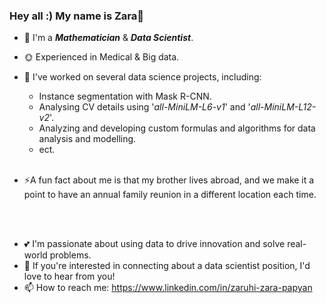 ### Hey all :) My name is Zara👋


- 🌱 I'm a **_Mathematician_** & **_Data Scientist_**.
- 🌞 Experienced in Medical & Big data.

- &#x1F34E; I've worked on several data science projects, including: <br>
  - Instance segmentation with Mask R-CNN. <br> 
  - Analysing CV details using '_all-MiniLM-L6-v1_' and '_all-MiniLM-L12-v2_'. <br>
  - Analyzing and developing custom formulas and algorithms for data analysis and modelling. <br>
  - ect.<br><br>


- ⚡A fun fact about me is that my brother lives abroad, and we make it a point to have an annual family reunion in a different location each time.

<br><br>
- 💕 I'm passionate about using data to drive innovation and solve real-world problems.
- 🍓 If you're interested in connecting about a data scientist position, I'd love to hear from you!
- 📫 How to reach me: https://www.linkedin.com/in/zaruhi-zara-papyan
